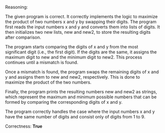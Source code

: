 Reasoning:

The given program is correct. It correctly implements the logic to maximize the product of two numbers x and y by swapping their digits. The program first reads the input numbers x and y and converts them into lists of digits. It then initializes two new lists, new and new2, to store the resulting digits after comparison.

The program starts comparing the digits of x and y from the most significant digit (i.e., the first digit). If the digits are the same, it assigns the maximum digit to new and the minimum digit to new2. This process continues until a mismatch is found.

Once a mismatch is found, the program swaps the remaining digits of x and y and assigns them to new and new2, respectively. This is done to maximize the product of the two numbers.

Finally, the program prints the resulting numbers new and new2 as strings, which represent the maximum and minimum possible numbers that can be formed by comparing the corresponding digits of x and y.

The program correctly handles the case where the input numbers x and y have the same number of digits and consist only of digits from 1 to 9.

Correctness: **True**